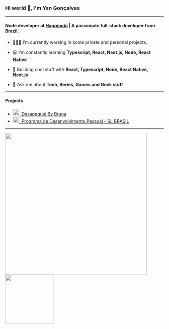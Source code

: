 ### Hi world 👋, I'm Yan Gonçalves

<hr/>

#### Node developer at [Happmobi](https://happmobi.com.br/) | A passionate full-stack developer from Brazil.

- 👨🏻‍💻 I’m currently working in some private and personal projects.

- 💻 I’m constantly learning **Typescript, React, Next.js, Node, React Native**

- 💜 Building cool stuff with **React, Typescript, Node, React Native, Next.js**

- 💬 Ask me about **Tech, Series, Games and Geek stuff**
<hr/>

#### Projects

<ul>
  <li>
  <a href="https://github.com/yan-goncalves/desapeguei-fila-client" target="_blank">
    <img src="https://s3-sa-east-1.amazonaws.com/bossabox-uploads/61d37f3cd7621f000e6b1aea/81541570-a8ae-11ec-ab9a-a5e3297b44e8" width=20 /> &nbsp;Desapeguei By  Bruna</a>
  </li>
  <li>
    <a href="https://github.com/yan-goncalves/pdi-client" target="_blank"><img src="https://raw.githubusercontent.com/yan-goncalves/pdi-client/e9c26aa86443fb942fbfc521ce248a7fad20a053/public/img/logo.svg" width=20> &nbsp;Programa de Desenvolvimento Pessoal - SL BRASIL</img></a>
  </li>
</ul>
<hr/>

<a href="https://github.com/yan-goncalves/github-readme-stats">
  <img width=450 src="https://github-readme-stats.vercel.app/api?username=yan-goncalves&show_icons=true&theme=omni&title_color=fe428e&bg_color=141321&hide=contribs" />
  <img height=155 src="https://github-readme-stats.vercel.app/api/top-langs/?username=yan-goncalves&theme=omni&title_color=fe428e&bg_color=141321&hide=Shell&langs_count=4&layout=compact&card_width=280" />
</a>
